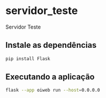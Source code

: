 # servidor_teste
Servidor Teste

## Instale as dependências

```bash
pip install Flask
```

## Executando a aplicação 
```bash
flask --app oiweb run --host=0.0.0.0
```